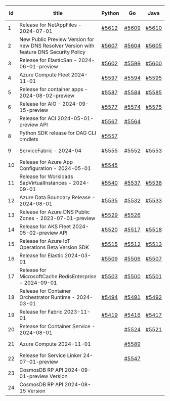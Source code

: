 | id | title | Python | Go | Java | Js | created date | target date | status |
| ------ | ------ | ------ | ------ | ------ | ------ | ------ | ------ | :-----: |
| 1 | Release for NetAppFiles - 2024-07-01  | [#5612](https://github.com/Azure/sdk-release-request/issues/5612)  | [#5609](https://github.com/Azure/sdk-release-request/issues/5609)  | [#5610](https://github.com/Azure/sdk-release-request/issues/5610)  | [#5611](https://github.com/Azure/sdk-release-request/issues/5611)  | 10-14 | 10-25 |  |
| 2 | New Public Preview Version for new DNS Resolver Version with feature DNS Security Policy  | [#5607](https://github.com/Azure/sdk-release-request/issues/5607)  | [#5604](https://github.com/Azure/sdk-release-request/issues/5604)  | [#5605](https://github.com/Azure/sdk-release-request/issues/5605)  | [#5606](https://github.com/Azure/sdk-release-request/issues/5606)  | 10-11 | 10-25 | Hold on by Python/ |
| 3 | Release for ElasticSan - 2024-06-01-preview  | [#5602](https://github.com/Azure/sdk-release-request/issues/5602)  | [#5599](https://github.com/Azure/sdk-release-request/issues/5599)  | [#5600](https://github.com/Azure/sdk-release-request/issues/5600)  | [#5601](https://github.com/Azure/sdk-release-request/issues/5601)  | 10-11 | 10-24 |  |
| 4 | Azure Compute Fleet 2024-11-01  | [#5597](https://github.com/Azure/sdk-release-request/issues/5597)  | [#5594](https://github.com/Azure/sdk-release-request/issues/5594)  | [#5595](https://github.com/Azure/sdk-release-request/issues/5595)  | [#5596](https://github.com/Azure/sdk-release-request/issues/5596)  | 10-10 | 10-25 |  |
| 5 | Release for container apps - 2024-08-02-preview  | [#5587](https://github.com/Azure/sdk-release-request/issues/5587)  | [#5584](https://github.com/Azure/sdk-release-request/issues/5584)  | [#5585](https://github.com/Azure/sdk-release-request/issues/5585)  | [#5586](https://github.com/Azure/sdk-release-request/issues/5586)  | 10-10 | 10-25 | Hold on by Python/ |
| 6 | Release for AIO - 2024-09-15-preview  | [#5577](https://github.com/Azure/sdk-release-request/issues/5577)  | [#5574](https://github.com/Azure/sdk-release-request/issues/5574)  | [#5575](https://github.com/Azure/sdk-release-request/issues/5575)  | [#5576](https://github.com/Azure/sdk-release-request/issues/5576)  | 10-07 | 10-25 |  |
| 7 | Release for ACI 2024-05-01-preview API  | [#5567](https://github.com/Azure/sdk-release-request/issues/5567)  | [#5564](https://github.com/Azure/sdk-release-request/issues/5564)  |  | [#5571](https://github.com/Azure/sdk-release-request/issues/5571)  | 10-04 | 10-25 | Hold on by Python/ |
| 8 | Python SDK release for DAG CLI cmdlets  | [#5557](https://github.com/Azure/sdk-release-request/issues/5557)  |  |  |  | 10-02 | 10-24 | Hold on by Python/ |
| 9 | ServiceFabric - 2024-04  | [#5555](https://github.com/Azure/sdk-release-request/issues/5555)  | [#5552](https://github.com/Azure/sdk-release-request/issues/5552)  | [#5553](https://github.com/Azure/sdk-release-request/issues/5553)  | [#5554](https://github.com/Azure/sdk-release-request/issues/5554)  | 10-01 | 10-25 |  |
| 10 | Release for Azure App Configuration - 2024-05-01  | [#5545](https://github.com/Azure/sdk-release-request/issues/5545)  |  |  |  | 09-28 | 10-25 |  |
| 11 | Release for Workloads SapVirtualInstances - 2024-09-01  | [#5540](https://github.com/Azure/sdk-release-request/issues/5540)  | [#5537](https://github.com/Azure/sdk-release-request/issues/5537)  | [#5538](https://github.com/Azure/sdk-release-request/issues/5538)  | [#5539](https://github.com/Azure/sdk-release-request/issues/5539)  | 09-27 | 10-24 | Hold on by Python/ |
| 12 | Azure Data Boundary Release - 2024-08-01  | [#5535](https://github.com/Azure/sdk-release-request/issues/5535)  | [#5532](https://github.com/Azure/sdk-release-request/issues/5532)  | [#5533](https://github.com/Azure/sdk-release-request/issues/5533)  | [#5534](https://github.com/Azure/sdk-release-request/issues/5534)  | 09-25 | 10-25 | Hold on by Python/ |
| 13 | Release for Azure DNS Public Zones - 2023-07-01-preview  | [#5529](https://github.com/Azure/sdk-release-request/issues/5529)  | [#5526](https://github.com/Azure/sdk-release-request/issues/5526)  |  | [#5528](https://github.com/Azure/sdk-release-request/issues/5528)  | 09-25 | 10-25 |  |
| 14 | Release for AKS Fleet 2024-05-02-preview API  | [#5520](https://github.com/Azure/sdk-release-request/issues/5520)  | [#5517](https://github.com/Azure/sdk-release-request/issues/5517)  | [#5518](https://github.com/Azure/sdk-release-request/issues/5518)  | [#5519](https://github.com/Azure/sdk-release-request/issues/5519)  | 09-24 | 10-25 |  |
| 15 | Release for Azure IoT Operations Beta Version SDK  | [#5515](https://github.com/Azure/sdk-release-request/issues/5515)  | [#5512](https://github.com/Azure/sdk-release-request/issues/5512)  | [#5513](https://github.com/Azure/sdk-release-request/issues/5513)  | [#5514](https://github.com/Azure/sdk-release-request/issues/5514)  | 09-18 | 10-25 |  |
| 16 | Release for Elastic 2024-03-01  | [#5509](https://github.com/Azure/sdk-release-request/issues/5509)  | [#5506](https://github.com/Azure/sdk-release-request/issues/5506)  | [#5507](https://github.com/Azure/sdk-release-request/issues/5507)  | [#5508](https://github.com/Azure/sdk-release-request/issues/5508)  | 09-16 | 10-24 |  |
| 17 | Release for MicrosoftCache.RedisEnterprise - 2024-09-01  | [#5503](https://github.com/Azure/sdk-release-request/issues/5503)  | [#5500](https://github.com/Azure/sdk-release-request/issues/5500)  | [#5501](https://github.com/Azure/sdk-release-request/issues/5501)  | [#5502](https://github.com/Azure/sdk-release-request/issues/5502)  | 09-13 | 10-25 | Hold on by JS/Java/Go/Python/ |
| 18 | Release for Container Orchestrator Runtime - 2024-03-01  | [#5494](https://github.com/Azure/sdk-release-request/issues/5494)  | [#5491](https://github.com/Azure/sdk-release-request/issues/5491)  | [#5492](https://github.com/Azure/sdk-release-request/issues/5492)  | [#5493](https://github.com/Azure/sdk-release-request/issues/5493)  | 09-13 | 10-24 |  |
| 19 | Release for Fabric 2023-11-01  | [#5419](https://github.com/Azure/sdk-release-request/issues/5419)  | [#5416](https://github.com/Azure/sdk-release-request/issues/5416)  | [#5417](https://github.com/Azure/sdk-release-request/issues/5417)  | [#5418](https://github.com/Azure/sdk-release-request/issues/5418)  | 08-12 | 10-25 |  |
| 20 | Release for Container Service - 2024-08-01  |  | [#5524](https://github.com/Azure/sdk-release-request/issues/5524)  | [#5521](https://github.com/Azure/sdk-release-request/issues/5521)  | [#5522](https://github.com/Azure/sdk-release-request/issues/5522)  | 09-24 | 10-24 |  |
| 21 | Azure Compute 2024-11-01  |  | [#5589](https://github.com/Azure/sdk-release-request/issues/5589)  |  |  | 10-10 | 10-25 |  |
| 22 | Release for Service Linker 24-07-01-preview  |  | [#5547](https://github.com/Azure/sdk-release-request/issues/5547)  |  | [#5549](https://github.com/Azure/sdk-release-request/issues/5549)  | 09-29 | 10-11 |  |
| 23 | CosmosDB RP API 2024-09-01-preview Version  |  |  |  | [#5475](https://github.com/Azure/sdk-release-request/issues/5475)  | 09-09 | 09-27 | Hold on by JS/ |
| 24 | CosmosDB RP API 2024-08-15 Version  |  |  |  | [#5471](https://github.com/Azure/sdk-release-request/issues/5471)  | 09-09 | 09-27 | Hold on by JS/ |

